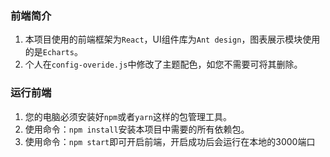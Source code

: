 ### 前端简介

1. 本项目使用的前端框架为`React`，UI组件库为`Ant design`，图表展示模块使用的是`Echarts`。
2. 个人在`config-overide.js`中修改了主题配色，如您不需要可将其删除。

### 运行前端

1. 您的电脑必须安装好`npm`或者`yarn`这样的包管理工具。
2. 使用命令：`npm install`安装本项目中需要的所有依赖包。
3. 使用命令：`npm start`即可开启前端，开启成功后会运行在本地的3000端口